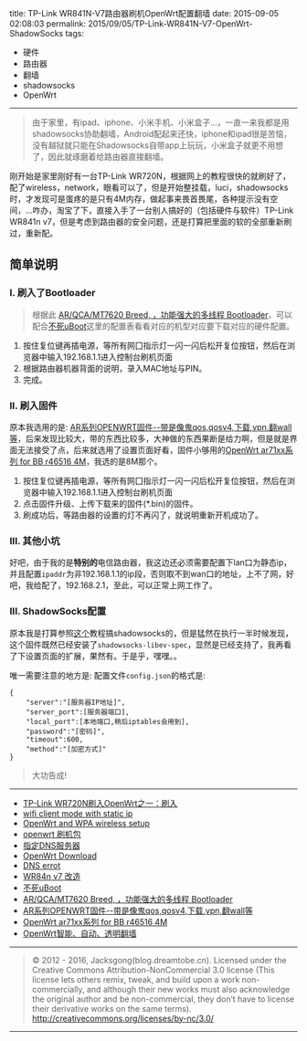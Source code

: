 
title: TP-Link WR841N-V7路由器刷机OpenWrt配置翻墙
date: 2015-09-05 02:08:03
permalink: 2015/09/05/TP-Link-WR841N-V7-OpenWrt-ShadowSocks
tags:
- 硬件
- 路由器
- 翻墙
- shadowsocks
- OpenWrt

---

> 由于家里，有ipad、iphone、小米手机、小米盒子...，一直一来我都是用shadowsocks协助翻墙，Android配起来还快，iphone和ipad很是苦恼，没有越狱就只能在Shadowsocks自带app上玩玩，小米盒子就更不用想了，因此就琢磨着给路由器直接翻墙。

刚开始是家里刚好有一台TP-Link WR720N，根据网上的教程很快的就刷好了，配了wireless，network，眼看可以了，但是开始整挂载，luci，shadowsocks时，才发现可是蛋疼的是只有4M内存，做起事来畏首畏尾，各种提示没有空间，...咋办，淘宝了下，直接入手了一台别人搞好的（包括硬件与软件）TP-Link WR841n v7，但是考虑到路由器的安全问题，还是打算把里面的软的全部重新刷过，重新配。

<!--more-->
## 简单说明

### I.  刷入了Bootloader

> 根据此 [AR/QCA/MT7620 Breed, ，功能强大的多线程 Bootloader](http://www.right.com.cn/forum/thread-161906-1-1.html)，可以配合[不死uBoot](http://www.right.com.cn/forum/thread-136444-1-1.html)这里的配置表看看对应的机型对应要下载对应的硬件配置。


1. 按住复位键再插电源，等所有网囗指示灯一闪一闪后松开复位按钮，然后在浏览器中输入192.168.1.1进入控制台刷机页面
2. 根据路由器机器背面的说明，录入MAC地址与PIN。
3. 完成。

### II. 刷入固件

原本我选用的是: [AR系列OPENWRT固件--带是像鬼qos,qosv4,下载,vpn,翻wall等](http://www.right.com.cn/forum/thread-139399-1-1.html)，后来发现比较大，带的东西比较多，大神做的东西果断是给力啊，但是就是界面无法接受了点，后来就选用了设置页面好看，固件小够用的[OpenWrt ar71xx系列 for BB r46516 4M](http://www.right.com.cn/forum/thread-114913-1-1.html)，我选的是8M那个。

1. 按住复位键再插电源，等所有网囗指示灯一闪一闪后松开复位按钮，然后在浏览器中输入192.168.1.1进入控制台刷机页面
2. 点击固件升级、上传下载来的固件(*.bin)的固件。
3. 刷成功后，等路由器的设置的灯不再闪了，就说明重新开机成功了。

### III. 其他小坑

好吧，由于我的是**特别的**电信路由器，我这边还必须需要配置下lan口为静态ip，并且配置`ipaddr`为非192.168.1.1的ip段，否则取不到wan口的地址，上不了网，好吧，我给配了，192.168.2.1，至此，可以正常上网工作了。

### III. ShadowSocks配置

原本我是打算参照[这个](http://hong.im/2014/03/16/configure-an-openwrt-based-router-to-use-shadowsocks-and-redirect-foreign-traffic/)教程搞shadowsocks的，但是猛然在执行一半时候发现，这个固件既然已经安装了`shadowsocks-libev-spec`，显然是已经支持了，我再看了下设置页面的扩展，果然有。于是乎，嘿嘿。。

唯一需要注意的地方是: 配置文件`config.json`的格式是:

```
{
    "server":"[服务器IP地址]",
    "server_port":[服务器端口],
    "local_port":[本地端口,稍后iptables会用到],
    "password":"[密码]",
    "timeout":600,
    "method":"[加密方式]"
}
```

> 大功告成!

---

- [TP-Link WR720N刷入OpenWrt之一：刷入](http://seak.me/archives/125)
- [wifi client mode with static ip](https://forum.openwrt.org/viewtopic.php?id=29667)
- [OpenWrt and WPA wireless setup](http://developwithguru.com/openwrt-and-wpa-wireless-setup/)
- [openwrt 刷机包](http://downloads.openwrt.org/snapshots/trunk/ar71xx/generic/)
- [指定DNS服务器](http://www.right.com.cn/forum/thread-46811-1-1.html)
- [OpenWrt Download](http://downloads.openwrt.org.cn/)
- [DNS errot](https://forum.openwrt.org/viewtopic.php?id=16929)
- [WR84n v7 改造](http://www.right.com.cn/forum/forum.php?mod=viewthread&tid=170441&highlight=wr841n)
- [不死uBoot](http://www.right.com.cn/forum/thread-136444-1-1.html)
- [AR/QCA/MT7620 Breed, ，功能强大的多线程 Bootloader](http://www.right.com.cn/forum/thread-161906-1-1.html)
- [AR系列OPENWRT固件--带是像鬼qos,qosv4,下载,vpn,翻wall等](http://www.right.com.cn/forum/thread-139399-1-1.html)
- [OpenWrt ar71xx系列 for BB r46516 4M](http://www.right.com.cn/forum/thread-114913-1-1.html)
- [OpenWrt智能、自动、透明翻墙](https://github.com/softwaredownload/openwrt-fanqiang)


---

> © 2012 - 2016, Jacksgong(blog.dreamtobe.cn). Licensed under the Creative Commons Attribution-NonCommercial 3.0 license (This license lets others remix, tweak, and build upon a work non-commercially, and although their new works must also acknowledge the original author and be non-commercial, they don’t have to license their derivative works on the same terms). http://creativecommons.org/licenses/by-nc/3.0/

---
